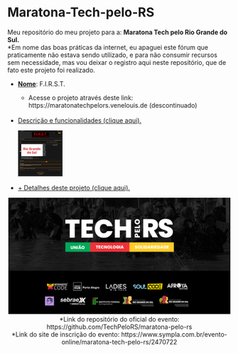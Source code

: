 # Maratona-Tech-pelo-RS
Meu repositório do meu projeto para a: <strong>Maratona Tech pelo Rio Grande do Sul.</strong></br>
*Em nome das boas práticas da internet, eu apaguei este fórum que praticamente não estava sendo utilizado,
e para não consumir recursos sem necessidade, mas vou  deixar o registro aqui neste repositório, que de fato este projeto foi realizado.
<ul>
  <li><b><ins>Nome</ins></b>: F.I.R.S.T.</li>
  <ul><li>Acesse o projeto através deste link: https://maratonatechpelors.venelouis.de (descontinuado)</ul></li>
  </br>
  <li><a href="./descrit">Descrição e funcionalidades (clique aqui).</a></li>
  <p><a href="./descrit"><img src="./descrit/v2.png" width="100px"></a></p>
  <li><a href="./detalhes"> + Detalhes deste projeto (clique aqui).</a></li>
</ul>
<p align="center"><img src="https://github.com/TechPeloRS/maratona-pelo-rs/blob/main/image/tech-banner.png" width="500px"></a></br>
*Link do repositório do oficial do evento: https://github.com/TechPeloRS/maratona-pelo-rs </br>
*Link do site de inscrição do evento: https://www.sympla.com.br/evento-online/maratona-tech-pelo-rs/2470722
</p>
